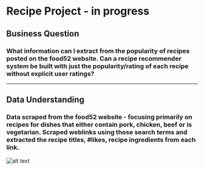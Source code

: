 # Recipe Project - in progress
## Business Question
### What information can I extract from the popularity of recipes posted on the food52 website. Can a recipe recommender system be built with just the popularity/rating of each recipe without explicit user ratings?
---
## Data Understanding
### Data scraped from the food52 website - focusing primarily on recipes for dishes that either contain pork, chicken, beef or is vegetarian.  Scraped weblinks using those search terms and extracted the recipe titles, #likes, recipe ingredients from each link.  
![alt text](https://github.com/pineda-vv/Data-Science-Projects/blob/master/recipe_project/data/distribution.png)
